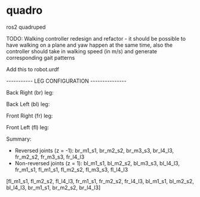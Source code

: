 # quadro
ros2 quadruped

TODO:
Walking controller redesign and refactor - it should be possible to have walking on a plane and yaw happen at the same time,
also the controller should take in walking speed (in m/s) and generate corresponding gait patterns

Add this to robot.urdf

<link name="world"/>

<joint name="fixed" type="fixed">
    <parent link="world"/>
    <child link="motor"/>
</joint>

----------- LEG CONFIGURATION ---------------

Back Right (br) leg:

<!-- br_m1_s1 - Hip joint -->
<axis xyz="0 0 -1"/>

<!-- br_m2_s2 - Thigh joint -->
<axis xyz="0 0 -1"/>

<!-- br_m3_s3 - Shin joint -->
<axis xyz="0 0 -1"/>

<!-- br_l4_l3 - Mimic joint (coupled to shin) -->
<axis xyz="0 0 -1"/>

Back Left (bl) leg:

<!-- bl_m1_s1 - Hip joint -->
<axis xyz="0 0 -1"/>

<!-- bl_m2_s2 - Thigh joint -->
<axis xyz="0 0 1"/>

<!-- bl_m3_s3 - Shin joint -->
<axis xyz="0 0 1"/>

<!-- bl_l4_l3 - Mimic joint (coupled to shin) -->
<axis xyz="0 0 1"/>

Front Right (fr) leg:

<!-- fr_m1_s1 - Hip joint -->
<axis xyz="0 0 1"/>

<!-- fr_m2_s2 - Thigh joint -->
<axis xyz="0 0 -1"/>

<!-- fr_m3_s3 - Shin joint -->
<axis xyz="0 0 -1"/>

<!-- fr_l4_l3 - Mimic joint (coupled to shin) -->
<axis xyz="0 0 -1"/>

Front Left (fl) leg:

<!-- fl_m1_s1 - Hip joint -->
<axis xyz="0 0 1"/>

<!-- fl_m2_s2 - Thigh joint -->
<axis xyz="0 0 1"/>

<!-- fl_m3_s3 - Shin joint -->
<axis xyz="0 0 1"/>

<!-- fl_l4_l3 - Mimic joint (coupled to shin) -->
<axis xyz="0 0 1"/>

Summary:

- Reversed joints (z = -1): br_m1_s1, br_m2_s2, br_m3_s3, br_l4_l3, fr_m2_s2, fr_m3_s3, fr_l4_l3
- Non-reversed joints (z = 1): bl_m1_s1, bl_m2_s2, bl_m3_s3, bl_l4_l3, fr_m1_s1, fl_m1_s1, fl_m2_s2, fl_m3_s3,
fl_l4_l3


[fl_m1_s1, fl_m2_s2, fl_l4_l3, fr_m1_s1, fr_m2_s2, fr_l4_l3, bl_m1_s1, bl_m2_s2, bl_l4_l3, br_m1_s1, br_m2_s2, br_l4_l3]